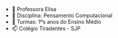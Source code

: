 - 👋 Professora Elisa
- 👀 Disciplina: Pensamento Computacional
- 🌱 Turmas: 1ºs anos do Ensino Médio
- 📫 Colégio Tiradentes - SJP

<!---
ProfessoraElisaPC/ProfessoraElisaPC is a ✨ special ✨ repository because its `README.md` (this file) appears on your GitHub profile.
You can click the Preview link to take a look at your changes.
--->
